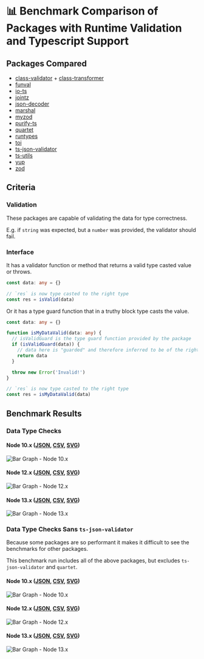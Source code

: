 # 📊 Benchmark Comparison of Packages with Runtime Validation and Typescript Support

## Packages Compared

* [class-validator](https://github.com/typestack/class-validator) + [class-transformer](https://github.com/typestack/class-transformer)
* [funval](https://github.com/neuledge/funval)
* [io-ts](https://github.com/gcanti/io-ts)
* [jointz](https://github.com/moodysalem/jointz)
* [json-decoder](https://github.com/venil7/json-decoder)
* [marshal](https://github.com/marcj/marshal.ts)
* [myzod](https://github.com/davidmdm/myzod)
* [purify-ts](https://github.com/gigobyte/purify)
* [quartet](https://github.com/whiteand/ts-quartet)
* [runtypes](https://github.com/pelotom/runtypes)
* [toi](https://github.com/hf/toi)
* [ts-json-validator](https://github.com/ostrowr/ts-json-validator)
* [ts-utils](https://github.com/ai-labs-team/ts-utils)
* [yup](https://github.com/jquense/yup)
* [zod](https://github.com/vriad/zod)

## Criteria

### Validation

These packages are capable of validating the data for type correctness.

E.g. if `string` was expected, but a `number` was provided, the validator should fail.

### Interface

It has a validator function or method that returns a valid type casted value or throws.

```ts
const data: any = {}

// `res` is now type casted to the right type
const res = isValid(data)
```

Or it has a type guard function that in a truthy block type casts the value.

```ts
const data: any = {}

function isMyDataValid(data: any) {
  // isValidGuard is the type guard function provided by the package
  if (isValidGuard(data)) {
    // data here is "guarded" and therefore inferred to be of the right type
    return data
  }

  throw new Error('Invalid!')
}

// `res` is now type casted to the right type
const res = isMyDataValid(data)
```

## Benchmark Results

### Data Type Checks

#### Node 10.x ([JSON](./results/data-type-10.x.json), [CSV](./results/data-type-10.x.csv), [SVG](./results/data-type-10.x.svg))

![Bar Graph - Node 10.x](./results/data-type-10.x.svg)

#### Node 12.x ([JSON](./results/data-type-12.x.json), [CSV](./results/data-type-12.x.csv), [SVG](./results/data-type-12.x.svg))

![Bar Graph - Node 12.x](./results/data-type-12.x.svg)

#### Node 13.x ([JSON](./results/data-type-13.x.json), [CSV](./results/data-type-13.x.csv), [SVG](./results/data-type-13.x.svg))

![Bar Graph - Node 13.x](./results/data-type-13.x.svg)

### Data Type Checks Sans `ts-json-validator`

Because some packages are so performant it makes it difficult to see the benchmarks for other packages.

This benchmark run includes all of the above packages, but excludes `ts-json-validator` and `quartet`.

#### Node 10.x ([JSON](./results/data-type-sans-outliers-10.x.json), [CSV](./results/data-type-sans-outliers-10.x.csv), [SVG](./results/data-type-sans-outliers-10.x.svg))

![Bar Graph - Node 10.x](./results/data-type-sans-outliers-10.x.svg)

#### Node 12.x ([JSON](./results/data-type-sans-outliers-12.x.json), [CSV](./results/data-type-sans-outliers-12.x.csv), [SVG](./results/data-type-sans-outliers-12.x.svg))

![Bar Graph - Node 12.x](./results/data-type-sans-outliers-12.x.svg)

#### Node 13.x ([JSON](./results/data-type-sans-outliers-13.x.json), [CSV](./results/data-type-sans-outliers-13.x.csv), [SVG](./results/data-type-sans-outliers-13.x.svg))

![Bar Graph - Node 13.x](./results/data-type-sans-outliers-13.x.svg)
